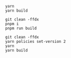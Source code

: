 ```
yarn
yarn build
```

```
git clean -ffdx
pnpm i
pnpm run build
```

```
git clean -ffdx
yarn policies set-version 2
yarn
yarn build
```
